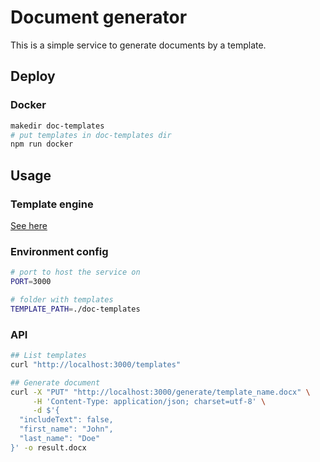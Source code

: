 # Document generator

This is a simple service to generate documents by a template.

## Deploy

### Docker

```bash
makedir doc-templates
# put templates in doc-templates dir
npm run docker
```

## Usage

### Template engine

[See here](https://docxtemplater.com/docs/tag-types/)

### Environment config

```bash
# port to host the service on
PORT=3000

# folder with templates
TEMPLATE_PATH=./doc-templates
```

### API

```bash
## List templates
curl "http://localhost:3000/templates"

## Generate document
curl -X "PUT" "http://localhost:3000/generate/template_name.docx" \
     -H 'Content-Type: application/json; charset=utf-8' \
     -d $'{
  "includeText": false,
  "first_name": "John",
  "last_name": "Doe"
}' -o result.docx
```
